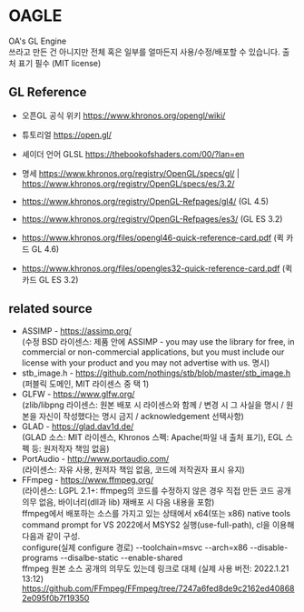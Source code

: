 # OAGLE
OA's GL Engine\
쓰라고 만든 건 아니지만 전체 혹은 일부를 얼마든지 사용/수정/배포할 수 있습니다. 출처 표기 필수 (MIT license)

## GL Reference
* 오픈GL 공식 위키 https://www.khronos.org/opengl/wiki/
* 튜토리얼 https://open.gl/
* 셰이더 언어 GLSL https://thebookofshaders.com/00/?lan=en
* 명세 https://www.khronos.org/registry/OpenGL/specs/gl/ | https://www.khronos.org/registry/OpenGL/specs/es/3.2/


* https://www.khronos.org/registry/OpenGL-Refpages/gl4/ (GL 4.5)
* https://www.khronos.org/registry/OpenGL-Refpages/es3/ (GL ES 3.2)
* https://www.khronos.org/files/opengl46-quick-reference-card.pdf (퀵 카드 GL 4.6)
* https://www.khronos.org/files/opengles32-quick-reference-card.pdf (퀵 카드 GL ES 3.2)

## related source
* ASSIMP - https://assimp.org/ \
(수정 BSD 라이센스: 제품 안에 ASSIMP - you may use the library for free, in commercial or non-commercial applications, but you must include our license with your product and you may not advertise with us. 명시)
* stb_image.h - https://github.com/nothings/stb/blob/master/stb_image.h \
(퍼블릭 도메인, MIT 라이센스 중 택 1)
* GLFW - https://www.glfw.org/ \
(zlib/libpng 라이센스: 원본 배포 시 라이센스와 함께 / 변경 시 그 사실을 명시 / 원본을 자신이 작성했다는 명시 금지 / acknowledgement 선택사항)
* GLAD - https://glad.dav1d.de/ \
(GLAD 소스: MIT 라이센스, Khronos 스펙: Apache(파일 내 출처 표기), EGL 스펙 등: 원저작자 책임 없음)
* PortAudio - http://www.portaudio.com/ \
(라이센스: 자유 사용, 원저자 책임 없음, 코드에 저작권자 표시 유지)
* FFmpeg - https://www.ffmpeg.org/ \
(라이센스: LGPL 2.1+: ffmpeg의 코드를 수정하지 않은 경우 직접 만든 코드 공개 의무 없음, 바이너리(dll과 lib) 재배포 시 다음 내용을 포함) \
ffmpeg에서 배포하는 소스를 가지고 있는 상태에서 x64(또는 x86) native tools command prompt for VS 2022에서 MSYS2 실행(use-full-path), cl을 이용해 다음과 같이 구성. \
configure(실제 configure 경로) --toolchain=msvc --arch=x86 --disable-programs --disalbe-static --enable-shared \
ffmpeg 원본 소스 공개의 의무도 있는데 링크로 대체 (실제 사용 버전: 2022.1.21 13:12) https://github.com/FFmpeg/FFmpeg/tree/7247a6fed8de9c2162ed408682e095f0b7f19350
